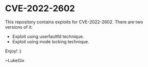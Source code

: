 # CVE-2022-2602

This repository contains exploits for CVE-2022-2602. There are two versions of it:

* Exploit using userfaultfd technique.
* Exploit using inode locking technique.

Enjoy! :)

~LukeGix
